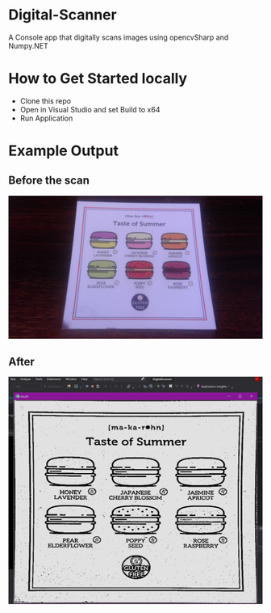 # Digital-Scanner
A Console app that digitally scans images using opencvSharp and Numpy.NET


# How to Get Started locally 
- Clone this repo
- Open in Visual Studio and set Build to x64
- Run Application 


# Example Output

## Before the scan

![the image before the digital scan takes place](SampleImage.jpg)

## After 

![the image after the digital scan takes place](ScannedImaged.jpg)


